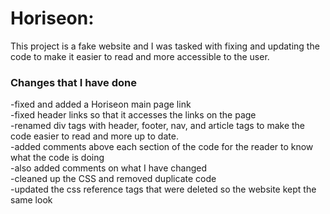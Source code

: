 # Horiseon:
This project is a fake website and I was tasked with fixing and updating the code to make it easier to read and more accessible to the user.

### Changes that I have done
-fixed and added a Horiseon main page link <br/>
-fixed header links so that it accesses the links on the page <br/>
-renamed div tags with header, footer, nav, and article tags to make the code easier to read and more up to date. <br/>
-added comments above each section of the code for the reader to know what the code is doing <br/>
-also added comments on what I have changed <br/>
-cleaned up the CSS and removed duplicate code <br/>
-updated the css reference tags that were deleted so the website kept the same look
